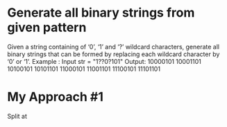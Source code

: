 # Generate all binary strings from given pattern
Given a string containing of ‘0’, ‘1’ and ‘?’ wildcard characters, generate all binary strings that can be formed by replacing each wildcard character by ‘0’ or ‘1’.
Example :
Input str = "1??0?101"
Output:
10000101
10001101
10100101
10101101
11000101
11001101
11100101
11101101


# My Approach #1
Split at  